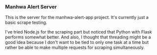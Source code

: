 ### Manhwa Alert Server

This is the server for the manhwa-alert-app project.
It's currently just a basic scrape testing.

I've tried Node.js for the scraping part but noticed that Python with Flask performs somewhat better.
And also, I thought that threading might be a good idea because I don't want to be tied to only one task at a time but rather be able to make multiple requests for scraping simultaneously.